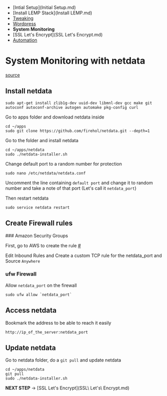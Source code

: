 - [Intial Setup](Initial Setup.md)
- [Install LEMP Stack](Install LEMP.md)
- [Tweaking](Tweaking.md)
- [Wordpress](Wordpress.md)
- **System Monitoring**
- [SSL Let's Encrypt](SSL Let's Encrypt.md)
- [Automation](Automation.md)

# System Monitoring with netdata

[source](https://github.com/firehol/netdata/wiki/Installation)

## Install netdata

```
sudo apt-get install zlib1g-dev uuid-dev libmnl-dev gcc make git autoconf autoconf-archive autogen automake pkg-config curl
```

Go to apps folder and download netdata inside
```
cd ~/apps
sudo git clone https://github.com/firehol/netdata.git --depth=1
```

Go to the folder and install netdata
```
cd ~/apps/netdata
sudo ./netdata-installer.sh
```

Change default port to a random number for protection
```
sudo nano /etc/netdata/netdata.conf
```

Uncomment the line containing `default port` and change it to random number and take a note of that port (Let's call it `netdata_port`)

Then restart netdata
```
sudo service netdata restart
```

## Create Firewall rules

### Amazon Security Groups

First, go to AWS to create the rule [#](https://console.aws.amazon.com/ec2/v2/home?#SecurityGroups)

Edit Inbound Rules and Create a custom TCP rule for the netdata_port and Source `Anywhere`

### ufw Firewall

Allow `netdata_port` on the firewall
```
sudo ufw allow `netdata_port`
```

## Access netdata

Bookmark the address to be able to reach it easily
```
http://ip_of_the_server:netdata_port
```

## Update netdata

Go to netdata folder, do a `git pull` and update netdata
```
cd ~/apps/netdata
git pull
sudo ./netdata-installer.sh
```

**NEXT STEP** -> [SSL Let's Encrypt](SSL\ Let's\ Encrypt.md)
